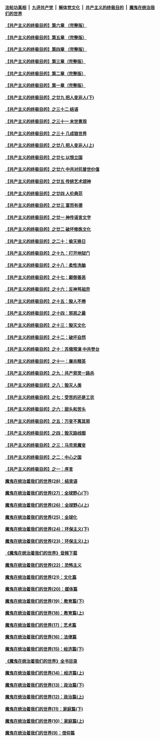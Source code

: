 ####  [法轮功真相](../../../../basic/blob/master/README.md?t=03302102) &nbsp;|&nbsp; [九评共产党](../../../../9ping.md/blob/master/README.md?t=03302102) &nbsp;|&nbsp; [解体党文化](../../../../jtdwh.md/blob/master/README.md?t=03302102)  &nbsp;|&nbsp; [共产主义的终极目的](../../../../gczydzjmd.md/blob/master/README.md?t=03302102) &nbsp;|&nbsp; [魔鬼在统治我们的世界](../../../../mgztzwmdsj.md/blob/master/README.md?t=03302102) 

#### [【共产主义的终极目的】第六章 （完整版）](../pages/nsc422/n11428913.md?t=03302102) 

#### [【共产主义的终极目的】第五章 （完整版）](../pages/nsc422/n11428912.md?t=03302102) 

#### [【共产主义的终极目的】第四章 （完整版）](../pages/nsc422/n11428907.md?t=03302102) 

#### [【共产主义的终极目的】第三章（完整版）](../pages/nsc422/n11428848.md?t=03302102) 

#### [【共产主义的终极目的】第二章（完整版）](../pages/nsc422/n11428831.md?t=03302102) 

#### [【共产主义的终极目的】第一章（完整版）](../pages/nsc422/n11417651.md?t=03302102) 

#### [【共产主义的终极目的】之廿九 把人变非人(下)](../pages/nsc422/n11344140.md?t=03302102) 

#### [【共产主义的终极目的】之三十二 结语](../pages/nsc422/n11360535.md?t=03302102) 

#### [【共产主义的终极目的】之三十一 末世景观](../pages/nsc422/n11351129.md?t=03302102) 

#### [【共产主义的终极目的】之三十 几成狼世界](../pages/nsc422/n11348280.md?t=03302102) 

#### [【共产主义的终极目的】之廿八 把人变非人(上)](../pages/nsc422/n11340492.md?t=03302102) 

#### [【共产主义的终极目的】之廿七 以恨立国](../pages/nsc422/n11336944.md?t=03302102) 

#### [【共产主义的终极目的】之廿六 中共对抗普世价值](../pages/nsc422/n11324785.md?t=03302102) 

#### [【共产主义的终极目的】之廿五 传统艺术颂神](../pages/nsc422/n11296396.md?t=03302102) 

#### [【共产主义的终极目的】之廿四 人伦典范](../pages/nsc422/n11296397.md?t=03302102) 

#### [【共产主义的终极目的】之廿三 富而有德](../pages/nsc422/n11283598.md?t=03302102) 

#### [【共产主义的终极目的】之廿一 神传语言文字](../pages/nsc422/n11263265.md?t=03302102) 

#### [【共产主义的终极目的】之廿二 破坏修炼文化](../pages/nsc422/n11245728.md?t=03302102) 

#### [【共产主义的终极目的】之二十：偷天换日](../pages/nsc422/n11238846.md?t=03302102) 

#### [【共产主义的终极目的】之十九：打开地狱门](../pages/nsc422/n11206376.md?t=03302102) 

#### [【共产主义的终极目的】之十八：柔性洗脑](../pages/nsc422/n11199994.md?t=03302102) 

#### [【共产主义的终极目的】之十七：颠倒善恶](../pages/nsc422/n11179782.md?t=03302102) 

#### [【共产主义的终极目的】之十六：反神骂祖宗](../pages/nsc422/n11166798.md?t=03302102) 

#### [【共产主义的终极目的】之十五：毁人不倦](../pages/nsc422/n11166792.md?t=03302102) 

#### [【共产主义的终极目的】之十四：邪恶之最](../pages/nsc422/n11150249.md?t=03302102) 

#### [【共产主义的终极目的】之十三：毁灭文化](../pages/nsc422/n11135227.md?t=03302102) 

#### [【共产主义的终极目的】之十二：破坏自然](../pages/nsc422/n11135214.md?t=03302102) 

#### [【共产主义的终极目的】之十：苏俄预演 中共登台](../pages/nsc422/n11118424.md?t=03302102) 

#### [【共产主义的终极目的】之十一：屠杀精英](../pages/nsc422/n11118442.md?t=03302102) 

#### [【共产主义的终极目的】之九：共产邪灵一路杀](../pages/nsc422/n11114139.md?t=03302102) 

#### [【共产主义的终极目的】之八：毁灭人类](../pages/nsc422/n11108503.md?t=03302102) 

#### [【共产主义的终极目的】之七：受苦的还是工农](../pages/nsc422/n11101809.md?t=03302102) 

#### [【共产主义的终极目的】之六：甜头和苦头](../pages/nsc422/n11096971.md?t=03302102) 

#### [【共产主义的终极目的】之五：万变不离其邪](../pages/nsc422/n11091285.md?t=03302102) 

#### [【共产主义的终极目的】之四：毁灭路线图](../pages/nsc422/n11086284.md?t=03302102) 

#### [【共产主义的终极目的】之三：马克思魔变](../pages/nsc422/n11061941.md?t=03302102) 

#### [【共产主义的终极目的】之二：中心之国](../pages/nsc422/n11047728.md?t=03302102) 

#### [【共产主义的终极目的】之一：序言](../pages/nsc422/n11086077.md?t=03302102) 

#### [魔鬼在统治着我们的世界(28)：结束语](../pages/nsc422/n10936246.md?t=03302102) 

#### [魔鬼在统治着我们的世界(27)：全球野心(下)](../pages/nsc422/n10928319.md?t=03302102) 

#### [魔鬼在统治着我们的世界(26)：全球野心(上)](../pages/nsc422/n10900318.md?t=03302102) 

#### [魔鬼在统治着我们的世界(25)：全球化](../pages/nsc422/n10788205.md?t=03302102) 

#### [魔鬼在统治着我们的世界(24)：环保主义(下)](../pages/nsc422/n10695307.md?t=03302102) 

#### [魔鬼在统治着我们的世界(23)：环保主义(上)](../pages/nsc422/n10688613.md?t=03302102) 

#### [《魔鬼在统治着我们的世界》音频下载](../pages/nsc422/n10635553.md?t=03302102) 

#### [魔鬼在统治着我们的世界(22)：恐怖主义](../pages/nsc422/n10614727.md?t=03302102) 

#### [魔鬼在统治着我们的世界(21)：文化篇](../pages/nsc422/n10597706.md?t=03302102) 

#### [魔鬼在统治着我们的世界(20)：媒体篇](../pages/nsc422/n10586579.md?t=03302102) 

#### [魔鬼在统治着我们的世界(19)：教育篇(下)](../pages/nsc422/n10564808.md?t=03302102) 

#### [魔鬼在统治着我们的世界(18)：教育篇(上)](../pages/nsc422/n10526970.md?t=03302102) 

#### [魔鬼在统治着我们的世界(17)：艺术篇](../pages/nsc422/n10499093.md?t=03302102) 

#### [魔鬼在统治着我们的世界(16)：法律篇](../pages/nsc422/n10485969.md?t=03302102) 

#### [魔鬼在统治着我们的世界(15)：经济篇(下)](../pages/nsc422/n10469975.md?t=03302102) 

#### [《魔鬼在统治着我们的世界》全书目录](../pages/nsc422/n10464261.md?t=03302102) 

#### [魔鬼在统治着我们的世界(14)：经济篇(上)](../pages/nsc422/n10457370.md?t=03302102) 

#### [魔鬼在统治着我们的世界(13)：政治篇(下)](../pages/nsc422/n10448270.md?t=03302102) 

#### [魔鬼在统治着我们的世界(12)：政治篇(上)](../pages/nsc422/n10444576.md?t=03302102) 

#### [魔鬼在统治着我们的世界(11)：家庭篇(下)](../pages/nsc422/n10440961.md?t=03302102) 

#### [魔鬼在统治着我们的世界(10)：家庭篇(上)](../pages/nsc422/n10435448.md?t=03302102) 

#### [魔鬼在统治着我们的世界(9)：信仰篇](../pages/nsc422/n10432159.md?t=03302102) 

